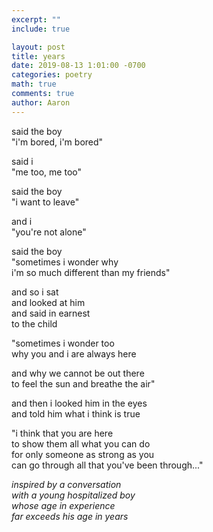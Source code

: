 ```yaml
---
excerpt: ""
include: true

layout: post
title: years
date: 2019-08-13 1:01:00 -0700
categories: poetry
math: true
comments: true
author: Aaron
---
```






said the boy  
"i'm bored, i'm bored"  

said i  
"me too, me too"  

said the boy  
"i want to leave"  

and i  
"you're not alone"  

said the boy  
"sometimes i wonder why  
i'm so much different than my friends"  

and so i sat  
and looked at him  
and said in earnest  
to the child  

"sometimes i wonder too  
why you and i are always here  

and why we cannot be out there  
to feel the sun and breathe the air"  

and then i looked him in the eyes  
and told him what i think is true  

"i think that you are here  
to show them all what you can do  
for only someone as strong as you  
can go through all that you've been through..."  

*inspired by a conversation  
with a young hospitalized boy  
whose age in experience  
far exceeds his age in years*

